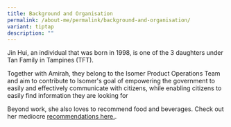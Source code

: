 ```yaml
---
title: Background and Organisation
permalink: /about-me/permalink/background-and-organisation/
variant: tiptap
description: ""
---
```

<p>Jin Hui, an individual that was born in 1998, is one of the 3 daughters
under Tan Family in Tampines (TFT).</p>
<p>Together with Amirah, they belong to the Isomer Product Operations Team
and aim to contribute to Isomer's goal of empowering the government to
easily and effectively communicate with citizens, while enabling citizens
to easily find information they are looking for</p>
<p>Beyond work, she also loves to recommend food and beverages. Check out
her mediocre <a href="/recommendations/permalink/coffee/" rel="noopener noreferrer nofollow" target="_blank">recommendations here.</a>.</p>
<p></p>
<p></p>
<p></p>